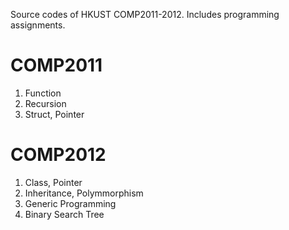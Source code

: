 Source codes of HKUST COMP2011-2012. Includes programming assignments.
# COMP2011
1. Function
2. Recursion
3. Struct, Pointer
# COMP2012
1. Class, Pointer
2. Inheritance, Polymmorphism
3. Generic Programming
4. Binary Search Tree
